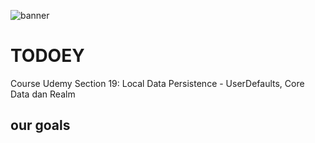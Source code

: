 ![banner](banner.png)

# TODOEY

Course Udemy Section 19: Local Data Persistence - UserDefaults, Core Data dan Realm

## our goals


